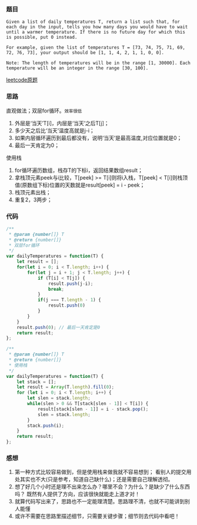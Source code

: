 ### 题目
```
Given a list of daily temperatures T, return a list such that, for each day in the input, tells you how many days you would have to wait until a warmer temperature. If there is no future day for which this is possible, put 0 instead.

For example, given the list of temperatures T = [73, 74, 75, 71, 69, 72, 76, 73], your output should be [1, 1, 4, 2, 1, 1, 0, 0].

Note: The length of temperatures will be in the range [1, 30000]. Each temperature will be an integer in the range [30, 100].
```
[leetcode原题](https://leetcode.com/problems/daily-temperatures/)

### 思路
直观做法；双层for循环。`效率很低`
1. 外层是‘当天’T[i]，内层是‘当天’之后T[j]；
2. 多少天之后比‘当天’温度高就是j-i；
3. 如果内层循环遍历到最后都没有，说明‘当天’是最高温度,对应位置就是0；
4. 最后一天肯定为0；

使用栈
1. for循环遍历数组，栈存T的下标i，返回结果数组result；
2. 拿栈顶元素peek与i比较，T[peek] >= T[i]则将i入栈，T[peek] < T[i]则栈顶值(原数组下标)位置的天数就是result[peek] = i - peek；
3. 栈顶元素出栈；
4. 重复2，3两步；

### 代码
```js
/**
 * @param {number[]} T
 * @return {number[]}
 * 双层for循环
 */
var dailyTemperatures = function(T) {
    let result = [];
    for(let i = 0; i < T.length; i++) {
        for(let j = i + 1; j < T.length; j++) {
            if (T[i] < T[j]) {
                result.push(j-i);
                break;
            }
            if(j === T.length - 1) {
                result.push(0)
            }
        }
    }
    result.push(0); // 最后一天肯定是0
    return result;
};

/**
 * @param {number[]} T
 * @return {number[]}
 * 使用栈
 */
var dailyTemperatures = function(T) {
    let stack = [];
    let result = Array(T.length).fill(0);
    for (let i = 0; i < T.length; i++) {
        let slen = stack.length;
        while(slen > 0 && T[stack[slen - 1]] < T[i]) {
            result[stack[slen - 1]] = i - stack.pop();
            slen = stack.length;
        }
        stack.push(i);
    }
    return result;
};
```

### 感想
1. 第一种方式比较容易做到，但是使用栈来做我就不容易想到；
    看别人的提交用处其实也不大(只是参考，知道自己缺什么)；还是需要自己理解透彻。
2. 想了好几个小时还是理不出来怎么办？哪里不会？为什么？是缺少了什么东西吗？
    既然有人提供了方向，应该很快就能走上道才对！
3. 就算代码写出来了，思路也不一定能理清楚。思路理不清，也就不可能讲到别人能懂
4. 或许不需要在思路里描述细节，只需要关键步骤；细节则去代码中看吧！
